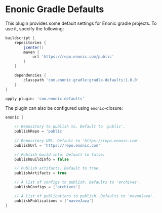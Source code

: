 # Enonic Gradle Defaults

This plugin provides some default settings for Enonic gradle projects. To use it, specify the following:

```gradle
buildscript {
    repositories {
        jcenter()
        maven {
            url 'https://repo.enonic.com/public'
        }
    }

    dependencies {
        classpath 'com.enonic.gradle:gradle-defaults:1.0.0'
    }
}

apply plugin: 'com.enonic.defaults'
```

The plugin can also be configured using `enonic`-closure:

```gradle
enonic {

    // Repository to publish to. Default to 'public'.
    publishRepo = 'public' 
    
    // Repository URL. Default to 'https://repo.enonic.com'.
    publishUrl = 'https://repo.enonic.com'

    // Publish build info. Default to false.
    publishBuildInfo = false

    // Publish artifacts. Default to true.
    publishArtifacts = true

    // A list of configs to publish. Defaults to 'archives'.
    publishConfigs = ['archives']

    // A list of publications to publish. Defaults to 'mavenJava'.
    publishPublications = ['mavenJava']
}
```
